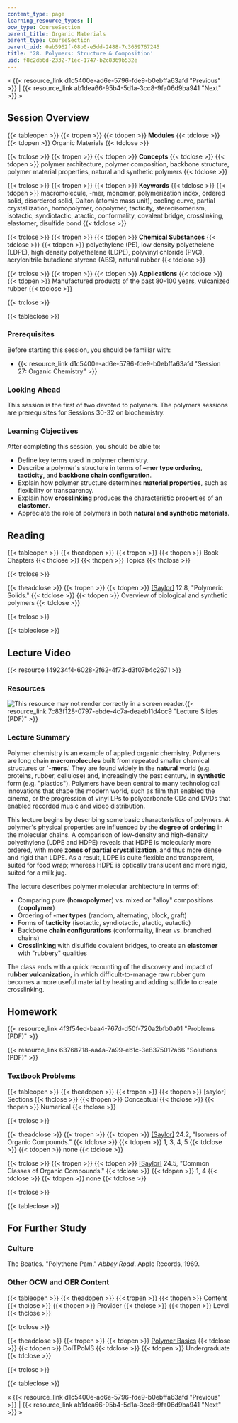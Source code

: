 ```yaml
---
content_type: page
learning_resource_types: []
ocw_type: CourseSection
parent_title: Organic Materials
parent_type: CourseSection
parent_uid: 0ab5962f-08b0-e5dd-2488-7c3659767245
title: '28. Polymers: Structure & Composition'
uid: f8c2db6d-2332-71ec-1747-b2c8369b532e
---
```


« {{< resource_link d1c5400e-ad6e-5796-fde9-b0ebffa63afd "Previous" >}} | {{< resource_link ab1dea66-95b4-5d1a-3cc8-9fa06d9ba941 "Next" >}} »

Session Overview
----------------

{{< tableopen >}}
{{< tropen >}}
{{< tdopen >}}
**Modules**
{{< tdclose >}}
{{< tdopen >}}
Organic Materials
{{< tdclose >}}

{{< trclose >}}
{{< tropen >}}
{{< tdopen >}}
**Concepts**
{{< tdclose >}}
{{< tdopen >}}
polymer architecture, polymer composition, backbone structure, polymer material properties, natural and synthetic polymers
{{< tdclose >}}

{{< trclose >}}
{{< tropen >}}
{{< tdopen >}}
**Keywords**
{{< tdclose >}}
{{< tdopen >}}
macromolecule, -mer, monomer, polymerization index, ordered solid, disordered solid, Dalton (atomic mass unit), cooling curve, partial crystallization, homopolymer, copolymer, tacticity, stereoisomerism, isotactic, syndiotactic, atactic, conformality, covalent bridge, crosslinking, elastomer, disulfide bond
{{< tdclose >}}

{{< trclose >}}
{{< tropen >}}
{{< tdopen >}}
**Chemical Substances**
{{< tdclose >}}
{{< tdopen >}}
polyethylene (PE), low density polyethelene (LDPE), high density polyethelene (LDPE), polyvinyl chloride (PVC), acrylonitrile butadiene styrene (ABS), natural rubber
{{< tdclose >}}

{{< trclose >}}
{{< tropen >}}
{{< tdopen >}}
**Applications**
{{< tdclose >}}
{{< tdopen >}}
Manufactured products of the past 80-100 years, vulcanized rubber
{{< tdclose >}}

{{< trclose >}}

{{< tableclose >}}

### Prerequisites

Before starting this session, you should be familiar with:

*   {{< resource_link d1c5400e-ad6e-5796-fde9-b0ebffa63afd "Session 27: Organic Chemistry" >}}

### Looking Ahead

This session is the first of two devoted to polymers. The polymers sessions are prerequisites for Sessions 30-32 on biochemistry.

### Learning Objectives

After completing this session, you should be able to:

*   Define key terms used in polymer chemistry.
*   Describe a polymer's structure in terms of **–mer type ordering**, **tacticity**, and **backbone chain configuration**.
*   Explain how polymer structure determines **material properties**, such as flexibility or transparency.
*   Explain how **crosslinking** produces the characteristic properties of an **elastomer**.
*   Appreciate the role of polymers in both **natural and synthetic materials**.

Reading
-------

{{< tableopen >}}
{{< theadopen >}}
{{< tropen >}}
{{< thopen >}}
Book Chapters
{{< thclose >}}
{{< thopen >}}
Topics
{{< thclose >}}

{{< trclose >}}

{{< theadclose >}}
{{< tropen >}}
{{< tdopen >}}
[\[Saylor\]](https://saylordotorg.github.io/text_general-chemistry-principles-patterns-and-applications-v1.0/s16-08-polymeric-solids.html) 12.8, "Polymeric Solids."
{{< tdclose >}}
{{< tdopen >}}
Overview of biological and synthetic polymers
{{< tdclose >}}

{{< trclose >}}

{{< tableclose >}}

Lecture Video
-------------

{{< resource 149234f4-6028-2f62-4f73-d3f07b4c2671 >}}

### Resources

![This resource may not render correctly in a screen reader.](/images/inacessible.gif){{< resource_link 7c83f128-0797-ebde-4c7a-deaeb11d4cc9 "Lecture Slides (PDF)" >}}

### Lecture Summary

Polymer chemistry is an example of applied organic chemistry. Polymers are long chain **macromolecules** built from repeated smaller chemical structures or '**\-mers**.' They are found widely in the **natural** world (e.g. proteins, rubber, cellulose) and, increasingly the past century, in **synthetic** form (e.g. "plastics"). Polymers have been central to many technological innovations that shape the modern world, such as film that enabled the cinema, or the progression of vinyl LPs to polycarbonate CDs and DVDs that enabled recorded music and video distribution.

This lecture begins by describing some basic characteristics of polymers. A polymer's physical properties are influenced by the **degree of ordering** in the molecular chains. A comparison of low-density and high-density polyethylene (LDPE and HDPE) reveals that HDPE is molecularly more ordered, with more **zones of partial crystallization**, and thus more dense and rigid than LDPE. As a result, LDPE is quite flexible and transparent, suited for food wrap; whereas HDPE is optically translucent and more rigid, suited for a milk jug.

The lecture describes polymer molecular architecture in terms of:

*   Comparing pure (**homopolymer**) vs. mixed or "alloy" compositions (**copolymer**)
*   Ordering of **\-mer types** (random, alternating, block, graft)
*   Forms of **tacticity** (isotactic, syndiotactic, atactic, eutactic)
*   Backbone **chain configurations** (conformality, linear vs. branched chains)
*   **Crosslinking** with disulfide covalent bridges, to create an **elastomer** with "rubbery" qualities

The class ends with a quick recounting of the discovery and impact of **rubber vulcanization**, in which difficult-to-manage raw rubber gum becomes a more useful material by heating and adding sulfide to create crosslinking.

Homework
--------

{{< resource_link 4f3f54ed-baa4-767d-d50f-720a2bfb0a01 "Problems (PDF)" >}}

{{< resource_link 63768218-aa4a-7a99-eb1c-3e8375012a66 "Solutions (PDF)" >}}

### Textbook Problems

{{< tableopen >}}
{{< theadopen >}}
{{< tropen >}}
{{< thopen >}}
\[saylor\] Sections
{{< thclose >}}
{{< thopen >}}
Conceptual
{{< thclose >}}
{{< thopen >}}
Numerical
{{< thclose >}}

{{< trclose >}}

{{< theadclose >}}
{{< tropen >}}
{{< tdopen >}}
[\[Saylor\]](https://saylordotorg.github.io/text_general-chemistry-principles-patterns-and-applications-v1.0/s28-02-isomers-of-organic-compounds.html) 24.2, "Isomers of Organic Compounds."
{{< tdclose >}}
{{< tdopen >}}
1, 3, 4, 5
{{< tdclose >}}
{{< tdopen >}}
none
{{< tdclose >}}

{{< trclose >}}
{{< tropen >}}
{{< tdopen >}}
[\[Saylor\]](https://saylordotorg.github.io/text_general-chemistry-principles-patterns-and-applications-v1.0/s28-05-common-classes-of-organic-comp.html) 24.5, "Common Classes of Organic Compounds."
{{< tdclose >}}
{{< tdopen >}}
1, 4
{{< tdclose >}}
{{< tdopen >}}
none
{{< tdclose >}}

{{< trclose >}}

{{< tableclose >}}

For Further Study
-----------------

### Culture

The Beatles. "Polythene Pam." _Abbey Road_. Apple Records, 1969.

### Other OCW and OER Content

{{< tableopen >}}
{{< theadopen >}}
{{< tropen >}}
{{< thopen >}}
Content
{{< thclose >}}
{{< thopen >}}
Provider
{{< thclose >}}
{{< thopen >}}
Level
{{< thclose >}}

{{< trclose >}}

{{< theadclose >}}
{{< tropen >}}
{{< tdopen >}}
[Polymer Basics](http://www.doitpoms.ac.uk/tlplib/polymerbasics/index.php)
{{< tdclose >}}
{{< tdopen >}}
DoITPoMS
{{< tdclose >}}
{{< tdopen >}}
Undergraduate
{{< tdclose >}}

{{< trclose >}}

{{< tableclose >}}

« {{< resource_link d1c5400e-ad6e-5796-fde9-b0ebffa63afd "Previous" >}} | {{< resource_link ab1dea66-95b4-5d1a-3cc8-9fa06d9ba941 "Next" >}} »